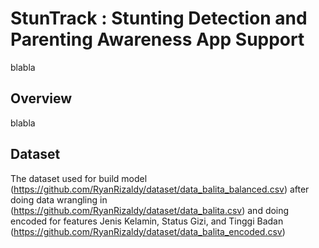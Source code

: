 # StunTrack : Stunting Detection and Parenting Awareness App Support
blabla

## Overview
blabla

## Dataset
The dataset used for build model (https://github.com/RyanRizaldy/dataset/data_balita_balanced.csv) after doing data wrangling in (https://github.com/RyanRizaldy/dataset/data_balita.csv) and doing encoded for features Jenis Kelamin, Status Gizi, and Tinggi Badan (https://github.com/RyanRizaldy/dataset/data_balita_encoded.csv)
